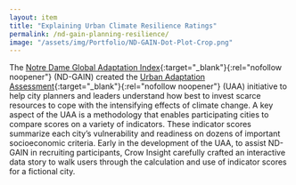 ```yaml
---
layout: item
title: "Explaining Urban Climate Resilience Ratings" 
permalink: /nd-gain-planning-resilience/
image: "/assets/img/Portfolio/ND-GAIN-Dot-Plot-Crop.png"
---
```

The [Notre Dame Global Adaptation Index](https://gain.nd.edu/){:target="_blank"}{:rel="nofollow noopener"} (ND-GAIN) created the [Urban Adaptation Assessment](https://gain-uaa.nd.edu/){:target="_blank"}{:rel="nofollow noopener"} (UAA) initiative to help city planners and leaders understand how best to invest scarce resources to cope with the intensifying effects of climate change. A key aspect of the UAA is a methodology that enables participating cities to compare scores on a variety of indicators. These indicator scores summarize each city’s vulnerability and readiness on dozens of important socioeconomic criteria. Early in the development of the UAA, to assist ND-GAIN in recruiting participants, Crow Insight carefully crafted an interactive data story to walk users through the calculation and use of indicator scores for a fictional city.
